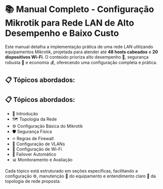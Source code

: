# 📚 Manual Completo - Configuração Mikrotik para Rede LAN de Alto Desempenho e Baixo Custo

Este manual detalha a implementação prática de uma rede LAN utilizando equipamentos Mikrotik, projetada para atender até **48 hosts cabeados** e **20 dispositivos Wi-Fi**. O conteúdo prioriza alto desempenho 🚀, segurança robusta 🔐 e economia 💰, oferecendo uma configuração completa e prática.

## 📋 Tópicos abordados:

## 📋 Tópicos abordados:

- 📘 Introdução
- 🗺️ Topologia da Rede
- ⚙️ Configuração Básica do Mikrotik
- 🛡️ Segurança Física
- 🔥 Regras de Firewall
- 🔀 Configuração de VLANs
- 📶 Configuração de Wi-Fi
- 🔄 Failover Automático
- 📊 Monitoramento e Avaliação


Cada tópico está estruturado em seções específicas, facilitando a configuração ⚙️, manutenção 🔧 do equipamento e entendimento claro 📐 da topologia de rede proposta.